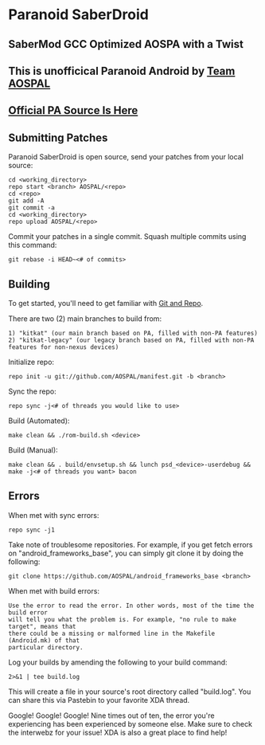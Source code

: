 Paranoid SaberDroid
===================
SaberMod GCC Optimized AOSPA with a Twist
-----------------------------------------

This is unofficical Paranoid Android by [Team AOSPAL](http://google.com/+AospalOrg)
-----------------------------------------------------------------------------------


[Official PA Source Is Here](https://github.com/AOSPA)
------------------------------------------------------

Submitting Patches
------------------

Paranoid SaberDroid is open source, send your patches from your local source:

    cd <working_directory>
    repo start <branch> AOSPAL/<repo>
    cd <repo>
    git add -A
    git commit -a
    cd <working_directory>
    repo upload AOSPAL/<repo>

Commit your patches in a single commit. Squash multiple commits using this command:

    git rebase -i HEAD~<# of commits>

Building
--------

To get started, you'll need to get
familiar with [Git and Repo](http://source.android.com/download/using-repo).

There are two (2) main branches to build from:

    1) "kitkat" (our main branch based on PA, filled with non-PA features)
    2) "kitkat-legacy" (our legacy branch based on PA, filled with non-PA features for non-nexus devices)


Initialize repo:

    repo init -u git://github.com/AOSPAL/manifest.git -b <branch>
    
Sync the repo:

    repo sync -j<# of threads you would like to use>
    
Build (Automated):

    make clean && ./rom-build.sh <device>
    
Build (Manual):

    make clean && . build/envsetup.sh && lunch psd_<device>-userdebug && make -j<# of threads you want> bacon
    

Errors
------

When met with sync errors:

    repo sync -j1
    
Take note of troublesome repositories. For example, if you get fetch errors on "android_frameworks_base", you can simply git clone it by doing the following:

    git clone https://github.com/AOSPAL/android_frameworks_base <branch>
    
When met with build errors:

    Use the error to read the error. In other words, most of the time the build error
    will tell you what the problem is. For example, "no rule to make target", means that
    there could be a missing or malformed line in the Makefile (Android.mk) of that
    particular directory.
    
Log your builds by amending the following to your build command:

    2>&1 | tee build.log
    
This will create a file in your source's root directory called "build.log". You can share this via Pastebin
to your favorite XDA thread.

Google! Google! Google! Nine times out of ten, the error you're experiencing has been experienced by someone
else. Make sure to check the interwebz for your issue! XDA is also a great place to find help!
